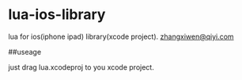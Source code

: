 lua-ios-library
===============

lua for ios(iphone ipad) library(xcode project).
zhangxiwen@qiyi.com


##useage

just drag lua.xcodeproj to you xcode project. 
